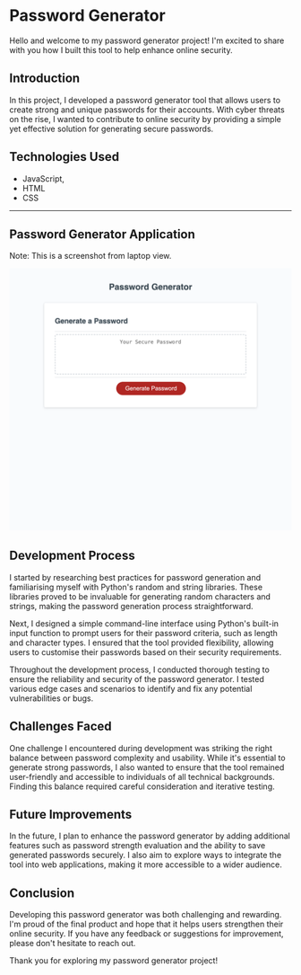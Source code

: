 # Password Generator

Hello and welcome to my password generator project! I'm excited to share with you how I built this tool to help enhance online security.

## Introduction

In this project, I developed a password generator tool that allows users to create strong and unique passwords for their accounts. With cyber threats on the rise, I wanted to contribute to online security by providing a simple yet effective solution for generating secure passwords.


## Technologies Used

- JavaScript, 
- HTML
- CSS

---


## Password Generator Application
Note: This is a screenshot from laptop view.

![Alt text](<images/password-generator screenshot.png>)

## Development Process

I started by researching best practices for password generation and familiarising myself with Python's random and string libraries. These libraries proved to be invaluable for generating random characters and strings, making the password generation process straightforward.

Next, I designed a simple command-line interface using Python's built-in input function to prompt users for their password criteria, such as length and character types. I ensured that the tool provided flexibility, allowing users to customise their passwords based on their security requirements.

Throughout the development process, I conducted thorough testing to ensure the reliability and security of the password generator. I tested various edge cases and scenarios to identify and fix any potential vulnerabilities or bugs.


## Challenges Faced

One challenge I encountered during development was striking the right balance between password complexity and usability. While it's essential to generate strong passwords, I also wanted to ensure that the tool remained user-friendly and accessible to individuals of all technical backgrounds. Finding this balance required careful consideration and iterative testing.

## Future Improvements

In the future, I plan to enhance the password generator by adding additional features such as password strength evaluation and the ability to save generated passwords securely. I also aim to explore ways to integrate the tool into web applications, making it more accessible to a wider audience.

## Conclusion

Developing this password generator was both challenging and rewarding. I'm proud of the final product and hope that it helps users strengthen their online security. If you have any feedback or suggestions for improvement, please don't hesitate to reach out.

Thank you for exploring my password generator project!
